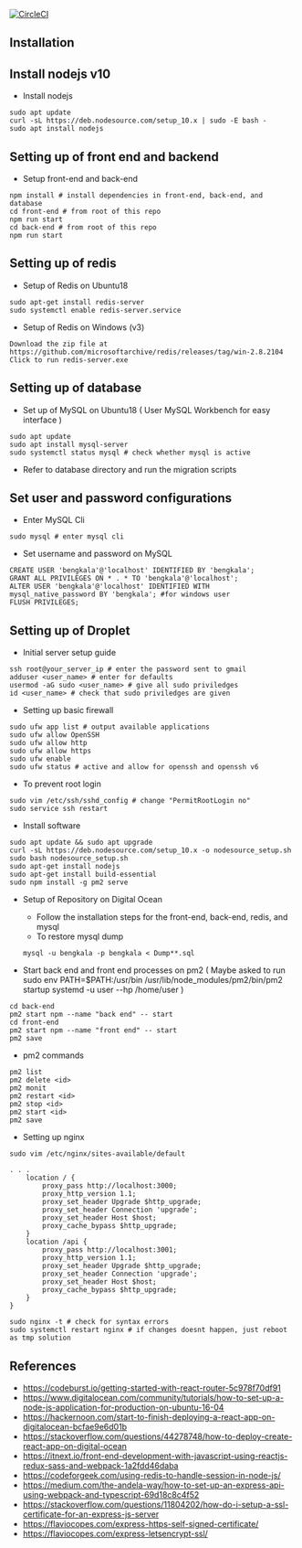 [![CircleCI](https://circleci.com/gh/nwjbrandon/bengkala_tourism.svg?style=svg)](https://circleci.com/gh/nwjbrandon/bengkala_tourism)

## Installation

## Install nodejs v10
- Install nodejs
```
sudo apt update
curl -sL https://deb.nodesource.com/setup_10.x | sudo -E bash -
sudo apt install nodejs
```

## Setting up of front end and backend
- Setup front-end and back-end
```
npm install # install dependencies in front-end, back-end, and database
cd front-end # from root of this repo
npm run start
cd back-end # from root of this repo
npm run start
```

## Setting up of redis
- Setup of Redis on Ubuntu18
```
sudo apt-get install redis-server
sudo systemctl enable redis-server.service
```
- Setup of Redis on Windows (v3)
```
Download the zip file at https://github.com/microsoftarchive/redis/releases/tag/win-2.8.2104
Click to run redis-server.exe
```

## Setting up of database
- Set up of MySQL on Ubuntu18 ( User MySQL Workbench for easy interface )
```
sudo apt update
sudo apt install mysql-server
sudo systemctl status mysql # check whether mysql is active
```
- Refer to database directory and run the migration scripts

## Set user and password configurations
- Enter MySQL Cli
```
sudo mysql # enter mysql cli
```
- Set username and password on MySQL
```
CREATE USER 'bengkala'@'localhost' IDENTIFIED BY 'bengkala';
GRANT ALL PRIVILEGES ON * . * TO 'bengkala'@'localhost';
ALTER USER 'bengkala'@'localhost' IDENTIFIED WITH mysql_native_password BY 'bengkala'; #for windows user
FLUSH PRIVILEGES;
```

## Setting up of Droplet
- Initial server setup guide
```
ssh root@your_server_ip # enter the password sent to gmail
adduser <user_name> # enter for defaults
usermod -aG sudo <user_name> # give all sudo priviledges
id <user_name> # check that sudo priviledges are given
```
- Setting up basic firewall
```
sudo ufw app list # output available applications
sudo ufw allow OpenSSH
sudo ufw allow http
sudo ufw allow https
sudo ufw enable
sudo ufw status # active and allow for openssh and openssh v6
```
- To prevent root login
```
sudo vim /etc/ssh/sshd_config # change "PermitRootLogin no"
sudo service ssh restart
```
- Install software
```
sudo apt update && sudo apt upgrade
curl -sL https://deb.nodesource.com/setup_10.x -o nodesource_setup.sh
sudo bash nodesource_setup.sh
sudo apt-get install nodejs
sudo apt-get install build-essential
sudo npm install -g pm2 serve
```
- Setup of Repository on Digital Ocean
  - Follow the installation steps for the front-end, back-end, redis, and mysql
  - To restore mysql dump
  ```
  mysql -u bengkala -p bengkala < Dump**.sql
  ```
  
- Start back end and front end processes on pm2 ( Maybe asked to run sudo env PATH=$PATH:/usr/bin /usr/lib/node_modules/pm2/bin/pm2 startup systemd -u user --hp /home/user
)
```
cd back-end
pm2 start npm --name "back end" -- start
cd front-end
pm2 start npm --name "front end" -- start
pm2 save
```
- pm2 commands
```
pm2 list
pm2 delete <id>
pm2 monit
pm2 restart <id>
pm2 stop <id>
pm2 start <id>
pm2 save
```

- Setting up nginx
```
sudo vim /etc/nginx/sites-available/default
```
```
. . .
    location / {
        proxy_pass http://localhost:3000;
        proxy_http_version 1.1;
        proxy_set_header Upgrade $http_upgrade;
        proxy_set_header Connection 'upgrade';
        proxy_set_header Host $host;
        proxy_cache_bypass $http_upgrade;
    }
    location /api {
        proxy_pass http://localhost:3001;
        proxy_http_version 1.1;
        proxy_set_header Upgrade $http_upgrade;
        proxy_set_header Connection 'upgrade';
        proxy_set_header Host $host;
        proxy_cache_bypass $http_upgrade;
    }
}

```
```
sudo nginx -t # check for syntax errors
sudo systemctl restart nginx # if changes doesnt happen, just reboot as tmp solution
```

## References
- https://codeburst.io/getting-started-with-react-router-5c978f70df91
- https://www.digitalocean.com/community/tutorials/how-to-set-up-a-node-js-application-for-production-on-ubuntu-16-04
- https://hackernoon.com/start-to-finish-deploying-a-react-app-on-digitalocean-bcfae9e6d01b
- https://stackoverflow.com/questions/44278748/how-to-deploy-create-react-app-on-digital-ocean
- https://itnext.io/front-end-development-with-javascript-using-reactjs-redux-sass-and-webpack-1a2fdd46daba
- https://codeforgeek.com/using-redis-to-handle-session-in-node-js/
- https://medium.com/the-andela-way/how-to-set-up-an-express-api-using-webpack-and-typescript-69d18c8c4f52
- https://stackoverflow.com/questions/11804202/how-do-i-setup-a-ssl-certificate-for-an-express-js-server
- https://flaviocopes.com/express-https-self-signed-certificate/
- https://flaviocopes.com/express-letsencrypt-ssl/
